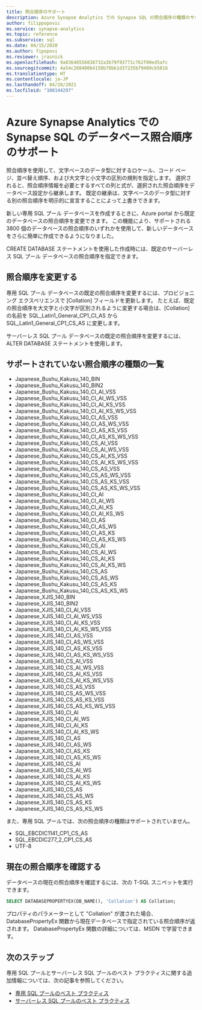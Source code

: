 ```yaml
---
title: 照合順序のサポート
description: Azure Synapse Analytics での Synapse SQL の照合順序の種類のサポート
author: filippopovic
ms.service: synapse-analytics
ms.topic: reference
ms.subservice: sql
ms.date: 04/15/2020
ms.author: fipopovi
ms.reviewer: jrasnick
ms.openlocfilehash: 9a83646556838732a3b79f93771c762f00ed5afc
ms.sourcegitcommit: 4a54c268400b4158b78bb1d37235b79409cb5816
ms.translationtype: HT
ms.contentlocale: ja-JP
ms.lasthandoff: 04/28/2021
ms.locfileid: "108144297"
---
```

# <a name="database-collation-support-for-synapse-sql-in-azure-synapse-analytics"></a>Azure Synapse Analytics での Synapse SQL のデータベース照合順序のサポート 

照合順序を使用して、文字ベースのデータ型に対するロケール、コード ページ、並べ替え順序、および大文字と小文字の区別の規則を指定します。 選択されると、照合順序情報を必要とするすべての列と式が、選択された照合順序をデータベース設定から継承します。 既定の継承は、文字ベースのデータ型に対する別の照合順序を明示的に宣言することによって上書きできます。

新しい専用 SQL プール データベースを作成するときに、Azure portal から既定のデータベースの照合順序を変更できます。 この機能により、サポートされる 3800 個のデータベースの照合順序のいずれかを使用して、新しいデータベースをさらに簡単に作成できるようになりました。

CREATE DATABASE ステートメントを使用した作成時には、既定のサーバーレス SQL プール データベースの照合順序を指定できます。

## <a name="change-collation"></a>照合順序を変更する
専用 SQL プール データベースの既定の照合順序を変更するには、プロビジョニング エクスペリエンスで [Collation] フィールドを更新します。 たとえば、既定の照合順序を大文字と小文字が区別されるように変更する場合は、[Collation] の名前を SQL_Latin1_General_CP1_CI_AS から SQL_Latin1_General_CP1_CS_AS に変更します。 

サーバーレス SQL プール データベースの既定の照合順序を変更するには、ALTER DATABASE ステートメントを使用します。

## <a name="list-of-unsupported-collation-types"></a>サポートされていない照合順序の種類の一覧
*    Japanese_Bushu_Kakusu_140_BIN
*    Japanese_Bushu_Kakusu_140_BIN2
*    Japanese_Bushu_Kakusu_140_CI_AI_VSS
*    Japanese_Bushu_Kakusu_140_CI_AI_WS_VSS
*    Japanese_Bushu_Kakusu_140_CI_AI_KS_VSS
*    Japanese_Bushu_Kakusu_140_CI_AI_KS_WS_VSS
*    Japanese_Bushu_Kakusu_140_CI_AS_VSS
*    Japanese_Bushu_Kakusu_140_CI_AS_WS_VSS
*    Japanese_Bushu_Kakusu_140_CI_AS_KS_VSS
*    Japanese_Bushu_Kakusu_140_CI_AS_KS_WS_VSS
*    Japanese_Bushu_Kakusu_140_CS_AI_VSS
*    Japanese_Bushu_Kakusu_140_CS_AI_WS_VSS
*    Japanese_Bushu_Kakusu_140_CS_AI_KS_VSS
*    Japanese_Bushu_Kakusu_140_CS_AI_KS_WS_VSS
*    Japanese_Bushu_Kakusu_140_CS_AS_VSS
*    Japanese_Bushu_Kakusu_140_CS_AS_WS_VSS
*    Japanese_Bushu_Kakusu_140_CS_AS_KS_VSS
*    Japanese_Bushu_Kakusu_140_CS_AS_KS_WS_VSS
*    Japanese_Bushu_Kakusu_140_CI_AI
*    Japanese_Bushu_Kakusu_140_CI_AI_WS
*    Japanese_Bushu_Kakusu_140_CI_AI_KS
*    Japanese_Bushu_Kakusu_140_CI_AI_KS_WS
*    Japanese_Bushu_Kakusu_140_CI_AS
*    Japanese_Bushu_Kakusu_140_CI_AS_WS
*    Japanese_Bushu_Kakusu_140_CI_AS_KS
*    Japanese_Bushu_Kakusu_140_CI_AS_KS_WS
*    Japanese_Bushu_Kakusu_140_CS_AI
*    Japanese_Bushu_Kakusu_140_CS_AI_WS
*    Japanese_Bushu_Kakusu_140_CS_AI_KS
*    Japanese_Bushu_Kakusu_140_CS_AI_KS_WS
*    Japanese_Bushu_Kakusu_140_CS_AS
*    Japanese_Bushu_Kakusu_140_CS_AS_WS
*    Japanese_Bushu_Kakusu_140_CS_AS_KS
*    Japanese_Bushu_Kakusu_140_CS_AS_KS_WS
*    Japanese_XJIS_140_BIN
*    Japanese_XJIS_140_BIN2
*    Japanese_XJIS_140_CI_AI_VSS
*    Japanese_XJIS_140_CI_AI_WS_VSS
*    Japanese_XJIS_140_CI_AI_KS_VSS
*    Japanese_XJIS_140_CI_AI_KS_WS_VSS
*    Japanese_XJIS_140_CI_AS_VSS
*    Japanese_XJIS_140_CI_AS_WS_VSS
*    Japanese_XJIS_140_CI_AS_KS_VSS
*    Japanese_XJIS_140_CI_AS_KS_WS_VSS
*    Japanese_XJIS_140_CS_AI_VSS
*    Japanese_XJIS_140_CS_AI_WS_VSS
*    Japanese_XJIS_140_CS_AI_KS_VSS
*    Japanese_XJIS_140_CS_AI_KS_WS_VSS
*    Japanese_XJIS_140_CS_AS_VSS
*    Japanese_XJIS_140_CS_AS_WS_VSS
*    Japanese_XJIS_140_CS_AS_KS_VSS
*    Japanese_XJIS_140_CS_AS_KS_WS_VSS
*    Japanese_XJIS_140_CI_AI
*    Japanese_XJIS_140_CI_AI_WS
*    Japanese_XJIS_140_CI_AI_KS
*    Japanese_XJIS_140_CI_AI_KS_WS
*    Japanese_XJIS_140_CI_AS
*    Japanese_XJIS_140_CI_AS_WS
*    Japanese_XJIS_140_CI_AS_KS
*    Japanese_XJIS_140_CI_AS_KS_WS
*    Japanese_XJIS_140_CS_AI
*    Japanese_XJIS_140_CS_AI_WS
*    Japanese_XJIS_140_CS_AI_KS
*    Japanese_XJIS_140_CS_AI_KS_WS
*    Japanese_XJIS_140_CS_AS
*    Japanese_XJIS_140_CS_AS_WS
*    Japanese_XJIS_140_CS_AS_KS
*    Japanese_XJIS_140_CS_AS_KS_WS

また、専用 SQL プールでは、次の照合順序の種類はサポートされていません。

*    SQL_EBCDIC1141_CP1_CS_AS
*    SQL_EBCDIC277_2_CP1_CS_AS
*    UTF-8

## <a name="check-the-current-collation"></a>現在の照合順序を確認する
データベースの現在の照合順序を確認するには、次の T-SQL スニペットを実行できます。
```sql
SELECT DATABASEPROPERTYEX(DB_NAME(), 'Collation') AS Collation;
```
プロパティのパラメーターとして "Collation" が渡された場合、DatabasePropertyEx 関数から現在データベースで指定されている照合順序が返されます。 DatabasePropertyEx 関数の詳細については、MSDN で学習できます。

## <a name="next-steps"></a>次のステップ

専用 SQL プールとサーバーレス SQL プールのベスト プラクティスに関する追加情報については、次の記事を参照してください。

- [専用 SQL プールのベスト プラクティス](./best-practices-dedicated-sql-pool.md)
- [サーバーレス SQL プールのベスト プラクティス](./best-practices-serverless-sql-pool.md)